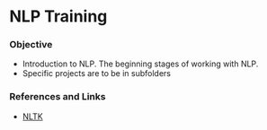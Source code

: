 # NLP Training

### Objective 

- Introduction to NLP. The beginning stages of working with NLP.
- Specific projects are to be in subfolders

### References and Links
- [NLTK](http://www.nltk.org/)
